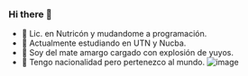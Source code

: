 ### Hi there 👋
- 🔭 Lic. en Nutricón y mudandome a programación.
- 🔭 Actualmente estudiando en UTN y Nucba.
- 👯 Soy del mate amargo cargado con explosión de yuyos.
- 👯 Tengo nacionalidad pero pertenezco al mundo.
![image](https://user-images.githubusercontent.com/91997517/193375612-a25b63fc-ccec-4603-be00-0b0260aa9ff3.png)

